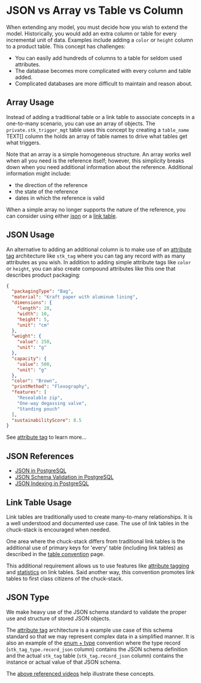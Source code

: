 # JSON vs Array vs Table vs Column

When extending any model, you must decide how you wish to extend the model. Historically, you would add an extra column or table for every incremental unit of data. Examples include adding a `color` or `height` column to a product table. This concept has challenges:

- You can easily add hundreds of columns to a table for seldom used attributes.
- The database becomes more complicated with every column and table added.
- Complicated databases are more difficult to maintain and reason about.

## Array Usage
Instead of adding a traditional table or a link table to associate concepts in a one-to-many scenario, you can use an array of objects. The `private.stk_trigger_mgt` table uses this concept by creating a `table_name` TEXT[] column the holds an array of table names to drive what tables get what triggers.

Note that an array is a simple homogeneous structure. An array works well when all you need is the reference itself; however, this simplicity breaks down when you need additional information about the reference. Additional information might include:

- the direction of the reference
- the state of the reference
- dates in which the reference is valid

When a simple array no longer supports the nature of the reference, you can consider using either [json](#json-usage) or a [link table](#link-table-usage).

## JSON Usage
An alternative to adding an additional column is to make use of an [attribute tag](./attribute-tag.md) architecture like `stk_tag` where you can tag any record with as many attributes as you wish. In addition to adding simple attribute tags like `color` or `height`, you can also create compound attributes like this one that describes product packaging:

```json
{
  "packagingType": "Bag",
  "material": "Kraft paper with aluminum lining",
  "dimensions": {
    "length": 20,
    "width": 10,
    "height": 5,
    "unit": "cm"
  },
  "weight": {
    "value": 250,
    "unit": "g"
  },
  "capacity": {
    "value": 500,
    "unit": "g"
  },
  "color": "Brown",
  "printMethod": "Flexography",
  "features": [
    "Resealable zip",
    "One-way degassing valve",
    "Standing pouch"
  ],
  "sustainabilityScore": 8.5
}
```
See [attribute tag](./attribute-tag.md) to learn more...

## JSON References

- [JSON in PostgreSQL](https://youtu.be/nxeUiRz4G-M)
- [JSON Schema Validation in PostgreSQL](https://youtu.be/amJo48ChLGs)
- [JSON Indexing in PostgreSQL](https://youtu.be/EwFjETYge9I)

## Link Table Usage

Link tables are traditionally used to create many-to-many relationships. It is a well understood and documented use case. The use of link tables in the chuck-stack is encouraged when needed.

One area where the chuck-stack differs from traditional link tables is the additional use of primary keys for 'every' table (including link tables) as described in the [table convention](./table-convention.md) page. 

This additional requirement allows us to use features like [attribute tagging](./attribute-tag.md) and [statistics](./statistics-convention.md) on link tables. Said another way, this convention promotes link tables to first class citizens of the chuck-stack.

## JSON Type

We make heavy use of the JSON schema standard to validate the proper use and structure of stored JSON objects.

The [attribute tag](./attribute-tag.md) architecture is a example use case of this schema standard so that we may represent complex data in a simplified manner. It is also an example of the [enum + type](./enum-type-convention.md) convention where the type record (`stk_tag_type.record_json` column) contains the JSON schema definition and the actual `stk_tag` table (`stk_tag.record_json` column) contains the instance or actual value of that JSON schema.

The [above referenced videos](#json-references) help illustrate these concepts.
